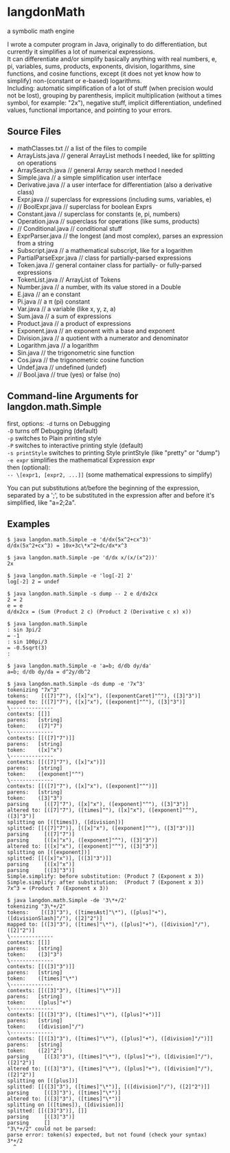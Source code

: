 langdonMath
===========

a symbolic math engine

I wrote a computer program in Java, originally to do differentiation, but currently it simplifies a lot of numerical expressions.  
It can differentiate and/or simplify basically anything with real numbers, e, pi, variables, sums, products, exponents, division, logarithms, sine functions, and cosine functions, except (it does not yet know how to simplify) non-(constant or e-based) logarithms.  
Including: automatic simplification of a lot of stuff (when precision would not be lost), grouping by parenthesis, implicit multiplication (without a times symbol, for example: "2x"), negative stuff, implicit differentiation, undefined values, functional importance, and pointing to your errors.


Source Files
------------

+ mathClasses.txt  // a list of the files to compile
+ ArrayLists.java  // general ArrayList methods I needed, like for splitting on operations
+ ArraySearch.java // general Array search method I needed
+ Simple.java      // a simple simplification user interface
+ Derivative.java  // a user interface for differentiation (also a derivative class)
+ Expr.java        // superclass for expressions (including sums, variables, e)
+ // BoolExpr.java    // superclass for boolean Exprs
+ Constant.java    // superclass for constants (e, pi, numbers)
+ Operation.java   // superclass for operations (like sums, products)
+ // Conditional.java // conditional stuff
+ ExprParser.java  // the longest (and most complex), parses an expression from a string
+ Subscript.java   // a mathematical subscript, like for a logarithm
+ PartialParseExpr.java // class for partially-parsed expressions
+ Token.java       // general container class for partially- or fully-parsed expressions
+ TokenList.java   // ArrayList of Tokens
+ Number.java      // a number, with its value stored in a Double
+ E.java           // an e constant
+ Pi.java          // a π (pi) constant
+ Var.java         // a variable (like x, y, z, a)
+ Sum.java         // a sum of expressions
+ Product.java     // a product of expressions
+ Exponent.java    // an exponent with a base and exponent
+ Division.java    // a quotient with a numerator and denominator
+ Logarithm.java   // a logarithm
+ Sin.java         // the trigonometric sine function
+ Cos.java         // the trigonometric cosine function
+ Undef.java       // undefined (undef)
+ // Bool.java        // true (yes) or false (no)


Command-line Arguments for langdon.math.Simple
----------------------------------------------

first, options:
`-d`       turns on Debugging  
`-D`       turns off Debugging (default)  
`-p`       switches to Plain printing style  
`-P`       switches to interactive printing style (default)  
`-s printStyle`  switches to printing Style printStyle (like "pretty" or "dump")  
`-e expr`  simplifies the mathematical Expression expr  
then (optional):  
`-- \[expr1, [expr2, ...]]` (some mathematical expressions to simplify)  

You can put substitutions at/before the beginning of the expression, separated by a ';', to be substituted in the expression after and before it's simplified, like "a=2;2a".


Examples
--------

```
$ java langdon.math.Simple -e 'd/dx(5x^2+cx^3)'  
d/dx(5x^2+cx^3) = 10x+3c\*x^2+dc/dx*x^3
```

```
$ java langdon.math.Simple -pe 'd/dx x/(x/(x^2))'  
2x
```

```
$ java langdon.math.Simple -e 'log[-2] 2'  
log[-2] 2 = undef
```

```
$ java langdon.math.Simple -s dump -- 2 e d/dx2cx  
2 = 2  
e = e  
d/dx2cx = (Sum (Product 2 c) (Product 2 (Derivative c x) x))
```

```
$ java langdon.math.Simple  
: sin 3pi/2  
= -1  
: sin 100pi/3  
= -0.5sqrt(3)  
:
```

```
$ java langdon.math.Simple -e 'a=b; d/db dy/da'  
a=b; d/db dy/da = d^2y/db^2  
```

```
$ java langdon.math.Simple -ds dump -e '7x^3'  
tokenizing "7x^3"  
tokens:    [([7]"7"), ([x]"x"), ([exponentCaret]"^"), ([3]"3")]  
mapped to: [([7]"7"), ([x]"x"), ([exponent]"^"), ([3]"3")]  
\--------------  
contexts: [[]]  
parens:   [string]  
token:    ([7]"7")  
\--------------  
contexts: [[([7]"7")]]  
parens:   [string]  
token:    ([x]"x")  
\--------------  
contexts: [[([7]"7"), ([x]"x")]]  
parens:   [string]  
token:    ([exponent]"^")  
\--------------  
contexts: [[([7]"7"), ([x]"x"), ([exponent]"^")]]  
parens:   [string]  
token:    ([3]"3")  
parsing     [([7]"7"), ([x]"x"), ([exponent]"^"), ([3]"3")]  
altered to: [([7]"7"), ([times]""), ([x]"x"), ([exponent]"^"), ([3]"3")]  
splitting on [([times]), ([division])]  
splitted: [[([7]"7")], [([x]"x"), ([exponent]"^"), ([3]"3")]]  
parsing     [([7]"7")]  
parsing     [([x]"x"), ([exponent]"^"), ([3]"3")]  
altered to: [([x]"x"), ([exponent]"^"), ([3]"3")]  
splitting on [([exponent])]  
splitted: [[([x]"x")], [([3]"3")]]  
parsing     [([x]"x")]  
parsing     [([3]"3")]  
Simple.simplify: before substitution: (Product 7 (Exponent x 3))  
Simple.simplify: after substitution:  (Product 7 (Exponent x 3))  
7x^3 = (Product 7 (Exponent x 3))
```

```
$ java langdon.math.Simple -de '3\*+/2'  
tokenizing "3\*+/2"  
tokens:    [([3]"3"), ([timesAst]"\*"), ([plus]"+"), ([divisionSlash]"/"), ([2]"2")]  
mapped to: [([3]"3"), ([times]"\*"), ([plus]"+"), ([division]"/"), ([2]"2")]  
\--------------  
contexts: [[]]  
parens:   [string]  
token:    ([3]"3")  
\--------------  
contexts: [[([3]"3")]]  
parens:   [string]  
token:    ([times]"\*")  
\--------------  
contexts: [[([3]"3"), ([times]"\*")]]  
parens:   [string]  
token:    ([plus]"+")  
\--------------  
contexts: [[([3]"3"), ([times]"\*"), ([plus]"+")]]  
parens:   [string]  
token:    ([division]"/")  
\--------------  
contexts: [[([3]"3"), ([times]"\*"), ([plus]"+"), ([division]"/")]]  
parens:   [string]  
token:    ([2]"2")  
parsing     [([3]"3"), ([times]"\*"), ([plus]"+"), ([division]"/"), ([2]"2")]  
altered to: [([3]"3"), ([times]"\*"), ([plus]"+"), ([division]"/"), ([2]"2")]  
splitting on [([plus])]  
splitted: [[([3]"3"), ([times]"\*")], [([division]"/"), ([2]"2")]]  
parsing     [([3]"3"), ([times]"\*")]  
altered to: [([3]"3"), ([times]"\*")]  
splitting on [([times]), ([division])]  
splitted: [[([3]"3")], []]  
parsing     [([3]"3")]  
parsing     []  
"3\*+/2" could not be parsed:  
parse error: token(s) expected, but not found (check your syntax)  
3*+/2  
  ^
```
